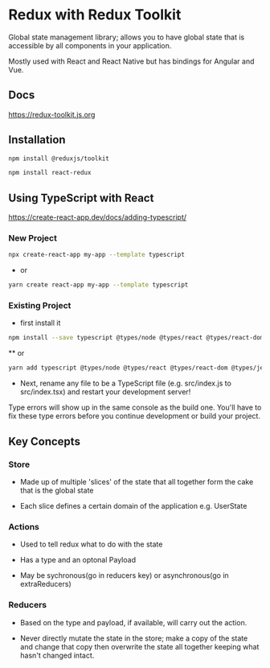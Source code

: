 # Redux with Redux Toolkit

Global state management library; allows you to have global state that is accessible by all components in your application.

Mostly used with React and React Native but has bindings for Angular and Vue.

## Docs

<https://redux-toolkit.js.org>

## Installation

```bash
npm install @reduxjs/toolkit

```

```bash
npm install react-redux
```

## Using TypeScript with React

<https://create-react-app.dev/docs/adding-typescript/>

### New Project

```bash
npx create-react-app my-app --template typescript

```

* or

```bash
yarn create react-app my-app --template typescript
```

### Existing Project

* first install it

```bash
npm install --save typescript @types/node @types/react @types/react-dom @types/jest
```

** or

```bash
yarn add typescript @types/node @types/react @types/react-dom @types/jest
```

* Next, rename any file to be a TypeScript file (e.g. src/index.js to src/index.tsx) and restart your development server!

Type errors will show up in the same console as the build one. You'll have to fix these type errors before you continue development or build your project.

## Key Concepts

### Store

* Made up of multiple 'slices' of the state that all together form the cake that is the global state

* Each slice defines a certain domain of the application e.g. UserState

### Actions

* Used to tell redux what to do with the state

* Has a type and an optonal Payload

* May be sychronous(go in reducers key) or asynchronous(go in extraReducers)

### Reducers

* Based on the type and payload, if available, will carry out the action.

* Never directly mutate the state in the store; make a copy of the state and change that copy then overwrite the state all together keeping what hasn't changed intact.
